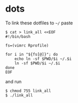 # dots

To link these dotfiles to `~/` paste

```
$ cat > link_all <<EOF
#!/bin/bash

fs=(vimrc Rprofile) 

for i in "${fs[@]}"; do
    echo ln -sf $PWD/$i ~/.$i
    ln -sf $PWD/$i ~/.$i
done
EOF
```

and run

```
$ chmod 755 link_all
$ ./link_all
```


